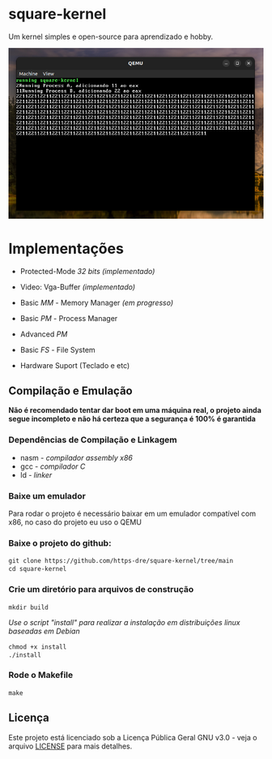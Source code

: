 
# square-kernel

Um kernel simples e open-source para aprendizado e hobby.

<img src="docs/print.png">

# Implementações

- Protected-Mode *32 bits*  *(implementado)*

- Video: Vga-Buffer *(implementado)*

- Basic *MM* - Memory Manager *(em progresso)*

- Basic *PM* - Process Manager

- Advanced *PM*

- Basic *FS* - File System

- Hardware Suport (Teclado e etc)

  

## Compilação e Emulação

**Não é recomendado tentar dar boot em uma máquina real, o projeto ainda segue incompleto e não há certeza que a segurança é 100% é garantida**

### Dependências de Compilação e Linkagem

 - nasm - *compilador assembly x86*
 - gcc - *compilador C*
 - ld - *linker*


### Baixe um emulador

Para rodar o projeto é necessário baixar em um emulador compatível com x86, no caso do projeto eu uso o QEMU

### Baixe o projeto do github:

	git clone https://github.com/https-dre/square-kernel/tree/main
	cd square-kernel

### Crie um diretório para arquivos de construção
	mkdir build

*Use o script "install" para realizar a instalação em distribuições linux baseadas em Debian*

	chmod +x install
	./install

### Rode o Makefile

	make

## Licença

Este projeto está licenciado sob a Licença Pública Geral GNU v3.0 - veja o arquivo [LICENSE](LICENSE) para mais detalhes.
